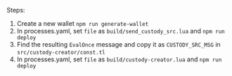 Steps:

1. Create a new wallet `npm run generate-wallet`
2. In processes.yaml, set `file` as `build/send_custody_src.lua` and `npm run deploy`
3. Find the resulting `EvalOnce` message and copy it as `CUSTODY_SRC_MSG` in `src/custody-creator/const.tl`
4. In processes.yaml, set `file` as `build/custody-creator.lua` and `npm run deploy`
